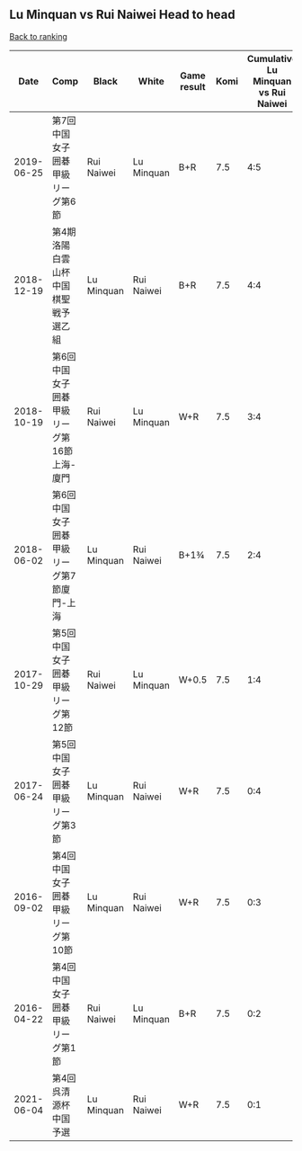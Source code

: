 ## Lu Minquan vs Rui Naiwei Head to head

[Back to ranking](../../index.md)




| **Date** | **Comp** | **Black** | **White** | **Game result** | **Komi** | **Cumulative Lu Minquan vs Rui Naiwei** | **Lu Minquan streak** | **Rui Naiwei streak** | 
| --- | --- | --- | --- | --- | --- | --- | --- | --- |
| 2019-06-25 | 第7回中国女子囲碁甲級リーグ第6節 | Rui Naiwei | Lu Minquan | B+R | 7.5 | 4:5 | 0 | 1 | 
| 2018-12-19 | 第4期洛陽白雲山杯中国棋聖戦予選乙組 | Lu Minquan | Rui Naiwei | B+R | 7.5 | 4:4 | 4 | 0 | 
| 2018-10-19 | 第6回中国女子囲碁甲級リーグ第16節上海-廈門 | Rui Naiwei | Lu Minquan | W+R | 7.5 | 3:4 | 3 | 0 | 
| 2018-06-02 | 第6回中国女子囲碁甲級リーグ第7節廈門-上海 | Lu Minquan | Rui Naiwei | B+1¾ | 7.5 | 2:4 | 2 | 0 | 
| 2017-10-29 | 第5回中国女子囲碁甲級リーグ第12節 | Rui Naiwei | Lu Minquan | W+0.5 | 7.5 | 1:4 | 1 | 0 | 
| 2017-06-24 | 第5回中国女子囲碁甲級リーグ第3節 | Lu Minquan | Rui Naiwei | W+R | 7.5 | 0:4 | 0 | 4 | 
| 2016-09-02 | 第4回中国女子囲碁甲級リーグ第10節 | Lu Minquan | Rui Naiwei | W+R | 7.5 | 0:3 | 0 | 3 | 
| 2016-04-22 | 第4回中国女子囲碁甲級リーグ第1節 | Rui Naiwei | Lu Minquan | B+R | 7.5 | 0:2 | 0 | 2 | 
| 2021-06-04 | 第4回呉清源杯中国予選 | Lu Minquan | Rui Naiwei | W+R | 7.5 | 0:1 | 0 | 1 |




